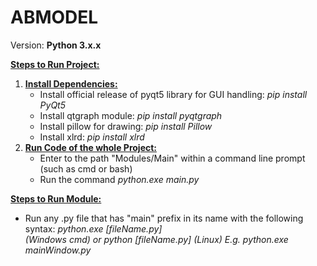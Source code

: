 # ABMODEL
Version: **Python 3.x.x**

<ins>**Steps to Run Project:**</ins>

1. <ins>**Install Dependencies:**</ins>
    <ul>
      <li>
          Install official release of pyqt5 library for GUI handling: <i>pip install PyQt5</i>
      </li>
      <li>
          Install qtgraph module: <i>pip install pyqtgraph</i>
      </li>
      <li>
          Install pillow for drawing: <i> pip install Pillow </i>
      </li>
      <li>
          Install xlrd: <i> pip install xlrd </i>
      </li>
    </ul>
2. <ins>**Run Code of the whole Project:**</ins>
    <ul>
        <li>
            Enter to the path "Modules/Main" within a command line prompt (such as cmd or bash) 
        </li>
        <li>
            Run the command <i> python.exe main.py </i>
        </li>
    </ul>
<ins>**Steps to Run Module:**</ins>
    <ul>
        <li>
            Run any .py file that has "main" prefix in its name with the following syntax: <i>python.exe [fileName.py] </li>(Windows cmd) or 
            <i>python [fileName.py] (Linux)</i>
            E.g. <i> python.exe mainWindow.py</i>
        </li>
    </ul>
    
